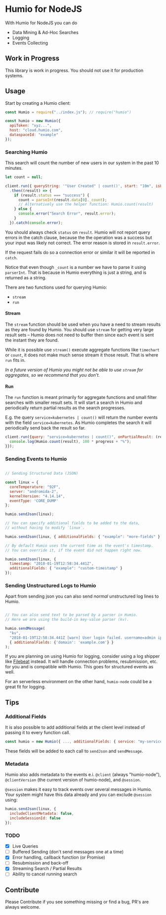# Humio for NodeJS

With Humio for NodeJS you can do

- Data Mining & Ad-Hoc Searches
- Logging
- Events Collecting

## Work in Progress

This library is work in progress. You should not use it for production systems.

## Usage

Start by creating a Humio client:

```javascript
const Humio = require("../index.js"); // require("humio")

const humio = new Humio({
  apiToken: "xyz...",
  host: "cloud.humio.com",
  dataspaceId: "example"
});
```

### Searching Humio

This search will count the number of new users in our system in the past 10 minutes.

```javascript
let count = null;

client.run({ queryString: '"User Created" | count()', start: "10m", isLive: true })
  .then((result) => {
    if (result.status === "success") {
      count = parseInt(result.data[0]._count);
      // Alternatively use the helper function: Humio.count(result)
    } else {
      console.error("Search Error", result.error);
    }
  }).catch(console.error);
```

You should always check `status` on `result`. Humio will not report query errors
in the catch clause, because the the operation was a success but your input was
likely not correct. The error reason is stored in `result.error`.

If the request fails do so a connection error or similar it will be reported in
`catch`.

Notice that even though `_count` is a number we have to parse it using
`parserInt`. That is because in Humio everything is just a string, and is
returned as a string.

There are two functions used for querying Humio:

- `stream`
- `run`

#### Stream

The `stream` function should be used when you have a need to stream results as they
are found by Humio. You should use `stream` for getting very large result sets –
Humio does not need to buffer then since each event is sent the instant they are found.

While it is possible use `stream()` execute aggregate functions like `timechart` or `count`,
it does not make much sense stream it those result. That is where `run` fits in.

_In a future version of Humio you might not be able to use `stream` for aggregates,
so we recommend that you don't._

#### Run

The `run` function is meant primarily for aggregate functions and small filter
searches with smaller result sets. It will start a search in Humio and periodically
return partial results as the search progresses.

E.g. the query `service=kubernetes | count()` will return the number events with
the field `service=kubernetes`. As Humio completes the search it will periodically
send back the result so far.

```javascript
client.run({query: "service=kubernetes | count()", onPartialResult: (result, progress) => {
  console.log(Humio.count(result), 100 * progress + "%");
}});
```

### Sending Events to Humio

```javascript

// Sending Structured Data (JSON)

const linux = {
  coreTemperature: "92F",
  server: "andromida-2",
  kernelVersion: "4.14.14",
  eventType: 'CORE_DUMP'
};

humio.sendJson(linux);

// You can specify additional fields to be added to the data,
// without having to modify `linux`.

humio.sendJson(linux, { additionalFields: { "example": "more-fields" } });

// By default Humio uses the current time as the event's timestamp.
// You can override it, if the event did not happen right now.

humio.sendJson(linux, {
  timestamp: "2018-01-19T12:58:34.441Z",
  additionalFields: { "example": "custom-timestamp" }
});
```

### Sending Unstructured Logs to Humio

Apart from sending json you can also send _normal_ unstructured log lines to Humio.

```javascript

// You can also send text to be parsed by a parser in Humio.
// Here we are using the build-in key-value parser (kv).

humio.sendMessage(
  "kv",
  "2018-01-19T12:58:34.441Z [warn] User login failed. username=admin ip=101.127.184.11",
  { additionalFields: {'domain': 'example.com'} }
);
```

If you are planning on using Humio for logging, consider using a log shipper
like [Filebeat](https://cloud.humio.com/docs/first-time-use/index.html) instead.
It will handle connection problems, resubmission, etc. for you and is
compatible with Humio. This goes for structured events as well.

For an serverless environment on the other hand, `humio-node` could be a great
fit for logging.

## Tips

### Additional Fields

It is also possible to add additional fields at the client level instead of
passing it to every function call.

```javascript
const humio = new Humio({ ..., additionalFields: { service: "my-service", domain: "example.com" } });
```

These fields will be added to each call to `sendJson` and `sendMessage`.

### Metadata

Humio also adds metadata to the events e.i. `@client` (always "humio-node"),
`@clientVersion` (the current version of humio-node), and `@session`.

`@session` makes it easy to track events over several messages in Humio.
Your system might have this data already and you can exclude `@session`
using:

```javascript
humio.sendJson(linux, {
  includeClientMetadata: false,
  includeSessionId: false
});
```


### TODO

- [x] Live Queries
- [ ] Buffered Sending (don't send messages one at a time)
- [x] Error handling, callback function (or Promise)
- [ ] Resubmission and back-off
- [x] Streaming Search / Partial Results
- [ ] Ability to cancel running search

## Contribute

Please Contribute if you see something missing or find a bug,
PR's are always welcome.

